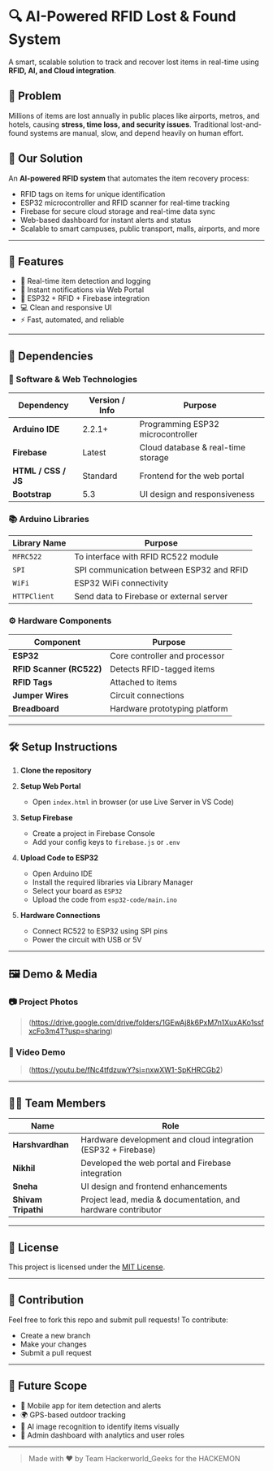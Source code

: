 # 🔍 AI-Powered RFID Lost & Found System

A smart, scalable solution to track and recover lost items in real-time using **RFID, AI, and Cloud integration**.

## 🚨 Problem
Millions of items are lost annually in public places like airports, metros, and hotels, causing **stress, time loss, and security issues**. Traditional lost-and-found systems are manual, slow, and depend heavily on human effort.

## 🚀 Our Solution
An **AI-powered RFID system** that automates the item recovery process:

- RFID tags on items for unique identification
- ESP32 microcontroller and RFID scanner for real-time tracking
- Firebase for secure cloud storage and real-time data sync
- Web-based dashboard for instant alerts and status
- Scalable to smart campuses, public transport, malls, airports, and more

---

## 🌟 Features
- 🎯 Real-time item detection and logging
- 📲 Instant notifications via Web Portal
- 📡 ESP32 + RFID + Firebase integration
- 💻 Clean and responsive UI
- ⚡ Fast, automated, and reliable

---

## 🧩 Dependencies

### 🔧 Software & Web Technologies

| Dependency           | Version / Info        | Purpose                               |
|----------------------|----------------------|----------------------------------------|
| **Arduino IDE**      | 2.2.1+               | Programming ESP32 microcontroller      |
| **Firebase**         | Latest               | Cloud database & real-time storage     |
| **HTML / CSS / JS**  | Standard             | Frontend for the web portal            |
| **Bootstrap**        | 5.3                  | UI design and responsiveness           |

### 📚 Arduino Libraries

| Library Name       | Purpose                                  |
|--------------------|-----------------------------------------|
| `MFRC522`          | To interface with RFID RC522 module     |
| `SPI`              | SPI communication between ESP32 and RFID |
| `WiFi`             | ESP32 WiFi connectivity                 |
| `HTTPClient`       | Send data to Firebase or external server |

### ⚙️ Hardware Components

| Component                | Purpose                                  |
|--------------------------|------------------------------------------|
| **ESP32**                | Core controller and processor            |
| **RFID Scanner (RC522)** | Detects RFID-tagged items                |
| **RFID Tags**            | Attached to items                        |
| **Jumper Wires**         | Circuit connections                      |
| **Breadboard**           | Hardware prototyping platform            |

---

## 🛠️ Setup Instructions

1. **Clone the repository**
   
2. **Setup Web Portal**
   - Open `index.html` in browser (or use Live Server in VS Code)

3. **Setup Firebase**
   - Create a project in Firebase Console
   - Add your config keys to `firebase.js` or `.env`

4. **Upload Code to ESP32**
   - Open Arduino IDE
   - Install the required libraries via Library Manager
   - Select your board as `ESP32`
   - Upload the code from `esp32-code/main.ino`

5. **Hardware Connections**
   - Connect RC522 to ESP32 using SPI pins
   - Power the circuit with USB or 5V

---

## 🖼️ Demo & Media

### 📷 Project Photos
> (https://drive.google.com/drive/folders/1GEwAj8k6PxM7n1XuxAKo1ssfxcFo3m4T?usp=sharing)

### 🎥 Video Demo
> (https://youtu.be/fNc4tfdzuwY?si=nxwXW1-SpKHRCGb2)

---

## 👨‍💻 Team Members

| Name | Role |
| --- | --- |
| **Harshvardhan** | Hardware development and cloud integration (ESP32 + Firebase) |
| **Nikhil** | Developed the web portal and Firebase integration |
| **Sneha** | UI design and frontend enhancements |
| **Shivam Tripathi** | Project lead, media & documentation, and hardware contributor |

---

## 📜 License
This project is licensed under the [MIT License](LICENSE).

---

## 🤝 Contribution
Feel free to fork this repo and submit pull requests!
To contribute:
- Create a new branch
- Make your changes
- Submit a pull request

---

## 🔮 Future Scope

- 📱 Mobile app for item detection and alerts
- 🌍 GPS-based outdoor tracking
- 🧠 AI image recognition to identify items visually
- 🔐 Admin dashboard with analytics and user roles

---

> Made with ❤️ by Team Hackerworld_Geeks for the HACKEMON

